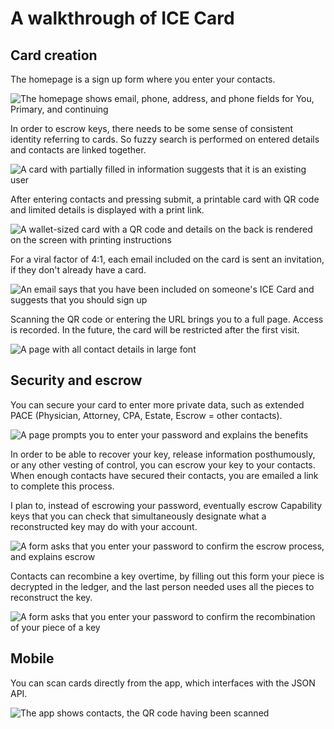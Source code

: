 A walkthrough of ICE Card
=========================

## Card creation

The homepage is a sign up form where you enter your contacts.

![The homepage shows email, phone, address, and phone fields for You,
Primary, and continuing](./screenshots/00.0-make-card.png)

In order to escrow keys, there needs to be some sense of consistent identity
referring to cards. So fuzzy search is performed on entered details and contacts
are linked together.

![A card with partially filled in information suggests that it is an existing
user](./screenshots/01.0-search-cards.png)

After entering contacts and pressing submit, a printable card with QR code and
limited details is displayed with a print link.

![A wallet-sized card with a QR code and details on the back is rendered on the
screen with printing instructions](./screenshots/02.0-print-card.png)

For a viral factor of 4:1, each email included on the card is sent an
invitation, if they don't already have a card.

![An email says that you have been included on someone's ICE Card and suggests
that you should sign up](./screenshots/01.5-email.png)

Scanning the QR code or entering the URL brings you to a full page. Access is
recorded. In the future, the card will be restricted after the first visit.

![A page with all contact details in large
font](./screenshots/03.0-view-card.png)

## Security and escrow

You can secure your card to enter more private data, such as extended PACE
(Physician, Attorney, CPA, Estate, Escrow = other contacts).

![A page prompts you to enter your password and explains the
benefits](./screenshots/04.0-secure-card.png)

In order to be able to recover your key, release information posthumously, or
any other vesting of control, you can escrow your key to your contacts. When
enough contacts have secured their contacts, you are emailed a link to complete this process.

I plan to, instead of escrowing your password, eventually escrow Capability keys
that you can check that simultaneously designate what a reconstructed key may do
with your account.

![A form asks that you enter your password to confirm the escrow
process, and explains escrow](./screenshots/05.0-escrow-card.png)

Contacts can recombine a key overtime, by filling out this form your piece is
decrypted in the ledger, and the last person needed uses all the pieces to
reconstruct the key.

![A form asks that you enter your password to confirm the recombination of your
piece of a key](./screenshots/06.0-combine.png)

## Mobile

You can scan cards directly from the app, which interfaces with the JSON API.

![The app shows contacts, the QR code having been
scanned](./screenshots/07.0-mobile.png)


